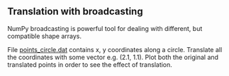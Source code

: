 ## Translation with broadcasting

NumPy broadcasting is powerful tool for dealing with different, but compatible
shape arrays.

File [points_circle.dat](points_circle.dat) contains x, y coordinates along a
circle. Translate all the coordinates with some vector e.g. (2.1, 1.1). Plot
both the original and translated points in order to see the effect of
translation.

